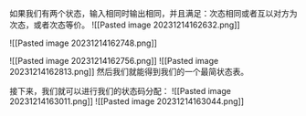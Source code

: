 如果我们有两个状态，输入相同时输出相同，并且满足：次态相同或者互以对方为次态，或者次态等价。
![[Pasted image 20231214162632.png]]

![[Pasted image 20231214162748.png]]

![[Pasted image 20231214162756.png]]
![[Pasted image 20231214162813.png]]
然后我们就能得到我们的一个最简状态表。

接下来，我们就可以进行我们的状态码分配：
![[Pasted image 20231214163011.png]]
![[Pasted image 20231214163044.png]]

